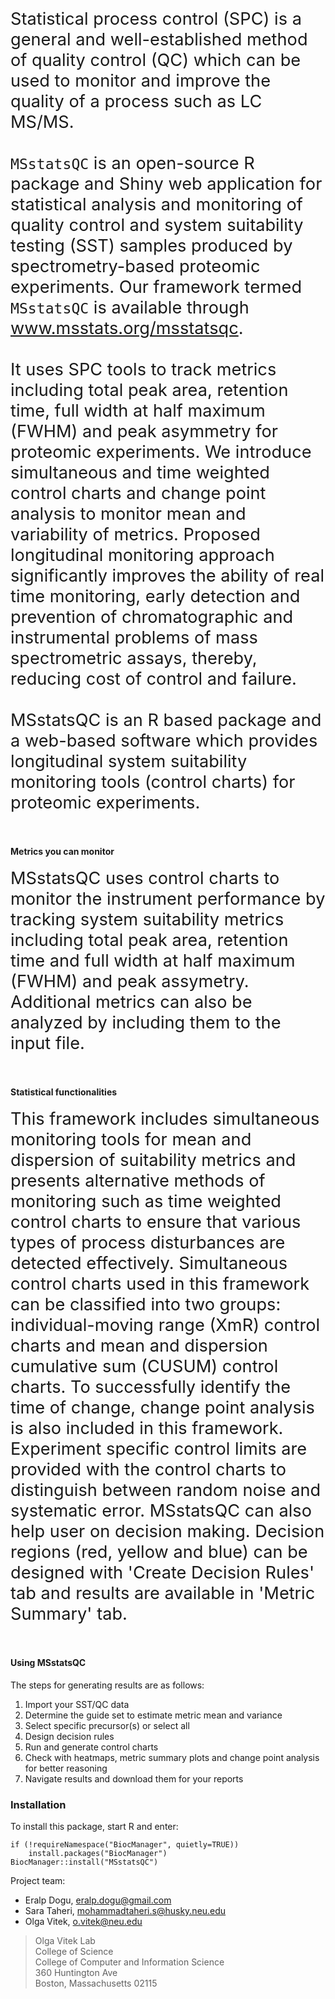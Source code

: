 <body style=font-size: 5rem;">
<br><br>
<div style="font-size:1.7rem;">
Statistical process control (SPC) is a general and well-established method of quality control (QC) which can be used to monitor and improve the quality of a process such as LC MS/MS.
<br><br>
 
</div>  


<div style="font-size:1.7rem;">
<code>MSstatsQC</code> is an open-source R package and Shiny web application for statistical analysis and monitoring of quality control and system suitability testing (SST) samples produced by spectrometry-based proteomic experiments. Our framework termed <code>MSstatsQC</code> is available through <a href="www.msstats.org/msstatsqc">www.msstats.org/msstatsqc</a>.
<br><br>

</div>  



<div style="font-size:1.7rem;">
It uses SPC tools to track metrics including total peak area, retention time, full width at half maximum (FWHM) and peak asymmetry for proteomic experiments. We introduce simultaneous and time weighted control charts and change point analysis to monitor mean and variability of metrics. Proposed longitudinal monitoring approach significantly improves the ability of real time monitoring, early detection and prevention of chromatographic and instrumental problems of mass spectrometric assays, thereby, reducing cost of control and failure.
<br><br>

</div>  


<div style="font-size:1.7rem;">
MSstatsQC is an R based package and a web-based software which provides longitudinal system suitability monitoring tools (control charts) for proteomic experiments.
<br><br>

</div>


#### **Metrics you can monitor**   

<div style="font-size:1.7rem;">
MSstatsQC uses control charts to monitor the instrument performance by tracking system suitability metrics including total peak area, retention time and full width at half maximum (FWHM) and peak assymetry. Additional metrics can also be analyzed by including them to the input file.
<br><br>

</div>


#### **Statistical functionalities**  

<div style="font-size:1.7rem;">
This framework includes simultaneous monitoring tools for mean and dispersion of suitability metrics and presents alternative methods of monitoring such as time weighted control charts to ensure that various types of process disturbances are detected effectively. Simultaneous control charts used in this framework can be classified into two groups: individual-moving range (XmR) control charts and mean and dispersion cumulative sum (CUSUM) control charts. To successfully identify the time of change, change point analysis is also included in this framework. Experiment specific control limits are provided with the control charts to distinguish between random noise and systematic error. MSstatsQC can also help user on decision making. Decision regions (red, yellow and blue) can be designed with 'Create Decision Rules' tab and results are available in 'Metric Summary' tab.
<br><br>

</div>

#### **Using MSstatsQC**  
The steps for generating results are as follows:

1. Import your SST/QC data
2. Determine the guide set to estimate metric mean and variance
3. Select specific precursor(s) or select all
4. Design decision rules
5. Run and generate control charts
6. Check with heatmaps, metric summary plots and change point analysis for better reasoning
7. Navigate results and download them for your reports


### Installation

To install this package, start R and enter:
```
if (!requireNamespace("BiocManager", quietly=TRUE))
    install.packages("BiocManager")
BiocManager::install("MSstatsQC")
```


Project team:
- Eralp Dogu, eralp.dogu@gmail.com
- Sara Taheri, mohammadtaheri.s@husky.neu.edu
- Olga Vitek, o.vitek@neu.edu


>Olga Vitek Lab  
College of Science    
College of Computer and Information Science     
360 Huntington Ave    
Boston, Massachusetts 02115

</body>